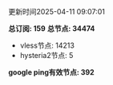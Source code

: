 更新时间2025-04-11 09:07:01

**总订阅: 159**
**总节点: 34474**
- vless节点: 14213
- hysteria2节点: 5

**google ping有效节点: 392**
